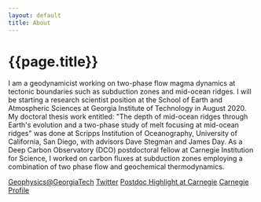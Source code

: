 ```yaml
---
layout: default
title: About
---
```

# {{page.title}}
I am a geodynamicist working on two-phase flow magma dynamics at tectonic boundaries such as subduction zones and mid-ocean ridges. I will be starting a research scientist position at the School of Earth and Atmospheric Sciences at Georgia Institute of Technology in August 2020. My doctoral thesis work entitled: "The depth of mid-ocean ridges through Earth's evolution and a two-phase study of melt focusing at mid-ocean ridges" was done at Scripps Institution of Oceanography, University of California, San Diego, with advisors Dave Stegman and James Day. As a Deep Carbon Observatory (DCO) postdoctoral fellow at Carnegie Institution for Science, I worked on carbon fluxes at subduction zones employing a combination of two phase flow and geochemical thermodynamics. 

[Geophysics@GeorgiaTech](http://geophysics.eas.gatech.edu/)
[Twitter](https://twitter.com/SimDynamics)
[Postdoc Highlight at Carnegie](https://dtm.carnegiescience.edu/news/postdoc-spotlight-modelling-mid-ocean-ridges-joyce-sim)
[Carnegie Profile](https://dtm.carnegiescience.edu/people/postdoctoral/shi-joyce-sim)
